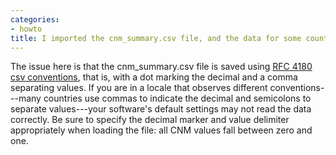 ```yaml
---
categories:
- howto
title: I imported the cnm_summary.csv file, and the data for some countries seem to be greater than one, when the CNM supposedly ranges only from zero to one. How can I interpret these data?
---
```


The issue here is that the cnm_summary.csv file is saved using [RFC 4180 csv conventions](https://en.wikipedia.org/wiki/Comma-separated_values), that is, with a dot marking the decimal and a comma separating values.  If you are in a locale that observes different conventions---many countries use commas to indicate the decimal and semicolons to separate values---your software's default settings may not read the data correctly.  Be sure to specify the decimal marker and value delimiter appropriately when loading the file: all CNM values fall between zero and one. 
